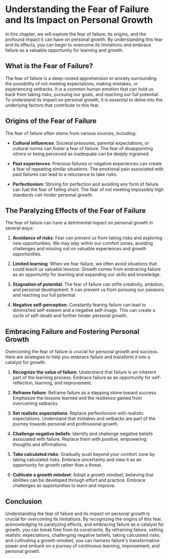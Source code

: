 Understanding the Fear of Failure and Its Impact on Personal Growth
==============================================================================

In this chapter, we will explore the fear of failure, its origins, and the profound impact it can have on personal growth. By understanding this fear and its effects, you can begin to overcome its limitations and embrace failure as a valuable opportunity for learning and growth.

**What is the Fear of Failure?**
--------------------------------

The fear of failure is a deep-rooted apprehension or anxiety surrounding the possibility of not meeting expectations, making mistakes, or experiencing setbacks. It is a common human emotion that can hold us back from taking risks, pursuing our goals, and reaching our full potential. To understand its impact on personal growth, it is essential to delve into the underlying factors that contribute to this fear.

**Origins of the Fear of Failure**
----------------------------------

The fear of failure often stems from various sources, including:

* **Cultural influences**: Societal pressures, parental expectations, or cultural norms can foster a fear of failure. The fear of disappointing others or being perceived as inadequate can be deeply ingrained.

* **Past experiences**: Previous failures or negative experiences can create a fear of repeating similar situations. The emotional pain associated with past failures can lead to a reluctance to take risks.

* **Perfectionism**: Striving for perfection and avoiding any form of failure can fuel the fear of falling short. The fear of not meeting impossibly high standards can hinder personal growth.

**The Paralyzing Effects of the Fear of Failure**
-------------------------------------------------

The fear of failure can have a detrimental impact on personal growth in several ways:

1. **Avoidance of risks**: Fear can prevent us from taking risks and exploring new opportunities. We may stay within our comfort zones, avoiding challenges and missing out on valuable experiences and growth opportunities.

2. **Limited learning**: When we fear failure, we often avoid situations that could teach us valuable lessons. Growth comes from embracing failure as an opportunity for learning and expanding our skills and knowledge.

3. **Stagnation of potential**: The fear of failure can stifle creativity, ambition, and personal development. It can prevent us from pursuing our passions and reaching our full potential.

4. **Negative self-perception**: Constantly fearing failure can lead to diminished self-esteem and a negative self-image. This can create a cycle of self-doubt and further hinder personal growth.

**Embracing Failure and Fostering Personal Growth**
---------------------------------------------------

Overcoming the fear of failure is crucial for personal growth and success. Here are strategies to help you embrace failure and transform it into a catalyst for growth:

1. **Recognize the value of failure**: Understand that failure is an inherent part of the learning process. Embrace failure as an opportunity for self-reflection, learning, and improvement.

2. **Reframe failure**: Reframe failure as a stepping stone toward success. Emphasize the lessons learned and the resilience gained from overcoming setbacks.

3. **Set realistic expectations**: Replace perfectionism with realistic expectations. Understand that mistakes and setbacks are part of the journey towards personal and professional growth.

4. **Challenge negative beliefs**: Identify and challenge negative beliefs associated with failure. Replace them with positive, empowering thoughts and affirmations.

5. **Take calculated risks**: Gradually push beyond your comfort zone by taking calculated risks. Embrace uncertainty and view it as an opportunity for growth rather than a threat.

6. **Cultivate a growth mindset**: Adopt a growth mindset, believing that abilities can be developed through effort and practice. Embrace challenges as opportunities to learn and improve.

**Conclusion**
--------------

Understanding the fear of failure and its impact on personal growth is crucial for overcoming its limitations. By recognizing the origins of this fear, acknowledging its paralyzing effects, and embracing failure as a catalyst for growth, you can break free from its constraints. By reframing failure, setting realistic expectations, challenging negative beliefs, taking calculated risks, and cultivating a growth mindset, you can harness failure's transformative power and embark on a journey of continuous learning, improvement, and personal growth.
